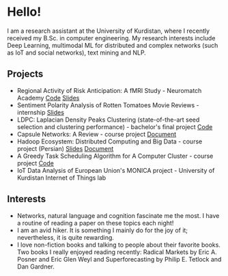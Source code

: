 # Hello!

I am a research assistant at the University of Kurdistan, where I recently received my B.Sc. in computer engineering. My research interests include Deep Learning, multimodal ML for distributed and complex networks (such as IoT and social networks), text mining and NLP. 


## Projects
* Regional Activity of Risk Anticipation: A fMRI Study - Neuromatch Academy [Code](https://github.com/omidsa1/Regional-Activity-of-Risk-Anticipation)  [Slides](https://docs.google.com/presentation/d/1zRrYoo-wC2llhebMpD58NXA_URQ5LrPTi70cfvyBkbQ/edit?usp=sharing)
* Sentiment Polarity Analysis of Rotten Tomatoes Movie Reviews - internship [Slides](https://www.researchgate.net/publication/365349500_Sentiment_Analysis_on_Movie_Reviews_An_Overview)
* LDPC: Laplacian Density Peaks Clustering (state-of-the-art seed selection and clustering performance) - bachelor's final project [Code](https://github.com/omidsa1/Laplacian-Centrality)
* Capsule Networks: A Review - course project [Document](https://www.researchgate.net/publication/365349464_CAPSULE_NETWORK_A_REVIEW)
* Hadoop Ecosystem: Distributed Computing and Big Data - course project (Persian) [Slides](https://www.researchgate.net/publication/364093505_Hadoop?_sg%5B0%5D=j0FYDO2F7ElPQvAUu_suHjRCk9Ee7GhzD7PZoiCTJSEMbGkyWXLi1jCBkyPhwduFBJJP847d9DPwT_VTw6cI9rPNsuv_bAtupXb4EZXT.sUtjqY8J0crkxRoXaDkhvRMFT1duhs_EgbR_x7qdHAUcYoV5D485xATxCbrQnJLO2P-RvpL9e7GwAW3XVmuM4w) [Document](https://www.researchgate.net/publication/364081029_Big_Data_Processing_and_Hadoop_Ecosystem_An_Overview)
* A Greedy Task Scheduling Algorithm for A Computer Cluster - course project [Code](https://github.com/omidsa1/CPU-Scheduling)
* IoT Data Analysis of European Union's MONICA project - University of Kurdistan Internet of Things lab



## Interests
* Networks, natural language and cognition fascinate me the most. I have a routine of reading a paper on these topics each night!
* I am an avid hiker. It is something I mainly do for the joy of it; nevertheless, it is quite rewarding.
* I love non-fiction books and talking to people about their favorite books. Two books I really enjoyed reading recently: Radical Markets by Eric A. Posner and Eric Glen Weyl and Superforecasting by Philip E. Tetlock and Dan Gardner.



